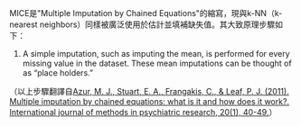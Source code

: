 MICE是"Multiple Imputation by Chained Equations"的縮寫，現與k-NN（k-nearest neighbors）同樣被廣泛使用於估計並填補缺失值。其大致原理步驟如下：

1. A simple imputation, such as imputing the mean, is performed for every missing value in the dataset. These mean imputations can be thought of as “place holders.”

（以上步驟翻譯自[Azur, M. J., Stuart, E. A., Frangakis, C., & Leaf, P. J. (2011). Multiple imputation by chained equations: what is it and how does it work?. International journal of methods in psychiatric research, 20(1), 40-49.](https://www.ncbi.nlm.nih.gov/pmc/articles/PMC3074241/)）
